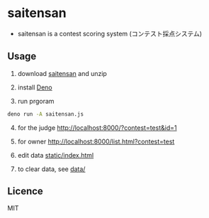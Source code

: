 # saitensan
 
- saitensan is a contest scoring system (コンテスト採点システム)

## Usage

1. download [saitensan](https://github.com/code4fukui/saitensan/archive/refs/heads/main.zip) and unzip

2. install [Deno](https://deno.land/)

3. run prgoram
```bash
deno run -A saitensan.js
```

4. for the judge [http://localhost:8000/?contest=test&id=1](http://localhost:8000/?contest=test&id=1)

5. for owner [http://localhost:8000/list.html?contest=test](http://localhost:8000/list.html?contest=test)

6. edit data [static/index.html](blob/main/static/index.html)

7. to clear data, see [data/](blob/main/data/)

## Licence

MIT
